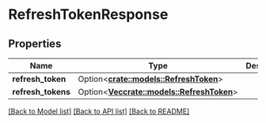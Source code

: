 # RefreshTokenResponse

## Properties

Name | Type | Description | Notes
------------ | ------------- | ------------- | -------------
**refresh_token** | Option<[**crate::models::RefreshToken**](RefreshToken.md)> |  | [optional]
**refresh_tokens** | Option<[**Vec<crate::models::RefreshToken>**](RefreshToken.md)> |  | [optional]

[[Back to Model list]](../README.md#documentation-for-models) [[Back to API list]](../README.md#documentation-for-api-endpoints) [[Back to README]](../README.md)



